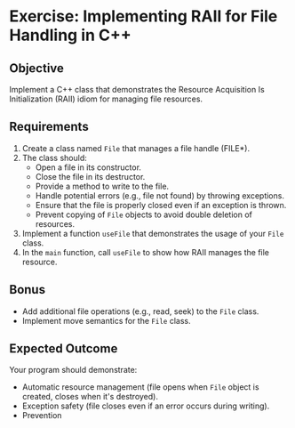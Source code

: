 # Exercise: Implementing RAII for File Handling in C++

## Objective

Implement a C++ class that demonstrates the Resource Acquisition Is Initialization (RAII) idiom for managing file resources.

## Requirements

1. Create a class named `File` that manages a file handle (FILE*).
2. The class should:
   - Open a file in its constructor.
   - Close the file in its destructor.
   - Provide a method to write to the file.
   - Handle potential errors (e.g., file not found) by throwing exceptions.
   - Ensure that the file is properly closed even if an exception is thrown.
   - Prevent copying of `File` objects to avoid double deletion of resources.
3. Implement a function `useFile` that demonstrates the usage of your `File` class.
4. In the `main` function, call `useFile` to show how RAII manages the file resource.

## Bonus

- Add additional file operations (e.g., read, seek) to the `File` class.
- Implement move semantics for the `File` class.

## Expected Outcome

Your program should demonstrate:

- Automatic resource management (file opens when `File` object is created, closes when it's destroyed).
- Exception safety (file closes even if an error occurs during writing).
- Prevention
